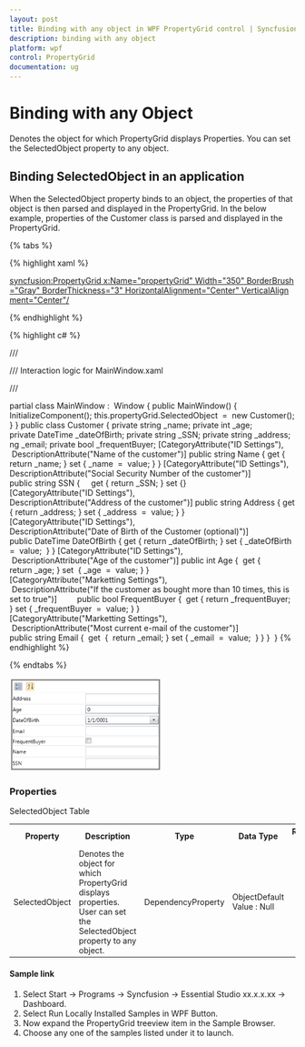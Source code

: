 ```yaml
---
layout: post
title: Binding with any object in WPF PropertyGrid control | Syncfusion
description: binding with any object
platform: wpf
control: PropertyGrid 
documentation: ug
---
```


# Binding with any Object

Denotes the object for which PropertyGrid displays Properties. You can set the SelectedObject property to any object.

## Binding SelectedObject in an application

When the SelectedObject property binds to an object, the properties of that object is then parsed and displayed in the PropertyGrid. In the below example, properties of the Customer class is parsed and displayed in the PropertyGrid.

{% tabs %}

{% highlight xaml %}

<syncfusion:PropertyGrid x:Name="propertyGrid" Width="350" BorderBrush="Gray" BorderThickness="3" HorizontalAlignment="Center" VerticalAlignment="Center"/>

{% endhighlight  %}

{% highlight c# %}

/// <summary>

/// Interaction logic for MainWindow.xaml

/// </summary>

partial class MainWindow :  Window 
{
	public MainWindow() 
	{
		InitializeComponent();
		this.propertyGrid.SelectedObject  =  new Customer();
	}
}
public class Customer 
{
	private string _name;
	private int _age;
	private DateTime _dateOfBirth;
	private string _SSN;
	private string _address;
	ng _email;
	private bool _frequentBuyer;
	[CategoryAttribute("ID Settings"),  DescriptionAttribute("Name of the customer")]
	public string Name 
	{
		get 
		{
			return _name;
		}
		set 
		{
			_name  =  value;
		}
	}
	[CategoryAttribute("ID Settings"), DescriptionAttribute("Social Security Number of the customer")]
	public string SSN 
	{     get 
		{
			return _SSN;
		}
		set {}
		[CategoryAttribute("ID Settings"), DescriptionAttribute("Address of the customer")]
		public string Address 
		{
			get 
			{
				return _address;
			}
			set 
			{
				_address  =  value;
			}
		}
		[CategoryAttribute("ID Settings"), DescriptionAttribute("Date of Birth of the Customer (optional)")]
		public DateTime DateOfBirth 
		{
			get 
			{
				return _dateOfBirth;
			}
			set 
			{
				_dateOfBirth  =  value; 
			}
		}
		[CategoryAttribute("ID Settings"),  DescriptionAttribute("Age of the customer")]
		public int Age 
		{ 
			get 
			{
				return _age;
			}
			set  
			{
				_age  =  value;
			}
		}
		[CategoryAttribute("Marketting Settings"),  DescriptionAttribute("If the customer as bought more than 10 times, this is set to true")]        
		public bool FrequentBuyer 
		{ 
			get 
			{
				return _frequentBuyer;
			}
			set 
			{
				_frequentBuyer  =  value;
			}
		}
		[CategoryAttribute("Marketting Settings"),  DescriptionAttribute("Most current e-mail of the customer")]
		public string Email 
		{ 	get 
			{ 
				return _email;
			}
			set { _email  =  value; 
			}
		}
	} 
}
{% endhighlight  %}

{% endtabs %}

![](Binding-with-any-object_images/Binding-with-any-object_img1.png)

### Properties

SelectedObject Table

<table>
<tr>
<th>
Property </th><th>
Description </th><th>
Type </th><th>
Data Type </th><th>
Reference links </th></tr>
<tr>
<td>
SelectedObject</td><td>
Denotes the object for which PropertyGrid displays properties. User can set the SelectedObject property to any object.</td><td>
DependencyProperty</td><td>
ObjectDefault Value : Null</td><td>
</td></tr>
</table>

#### Sample link

1. Select Start -> Programs -> Syncfusion -> Essential Studio xx.x.x.xx -> Dashboard.
2. Select   Run Locally Installed Samples in WPF Button.
3. Now expand the PropertyGrid treeview item in the Sample Browser.
4. Choose any one of the samples listed under it to launch. 